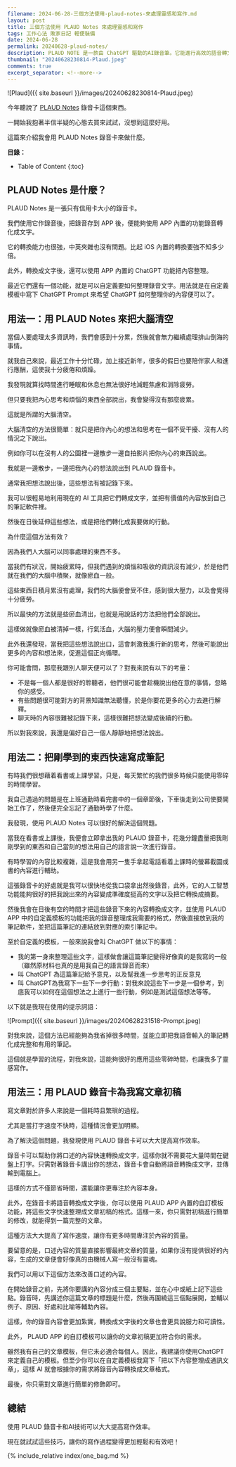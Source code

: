 ```yaml
---
filename: 2024-06-28-三個方法使用-plaud-notes-來處理靈感和寫作.md
layout: post
title: 三個方法使用 PLAUD Notes 來處理靈感和寫作
tags: 工作心法 敗家日記 輕便裝備
date: 2024-06-28
permalink: 20240628-plaud-notes/
description: PLAUD NOTE 是一款由 ChatGPT 驅動的AI錄音筆。它能進行高效的語音轉文字轉錄和自動摘要，幫助你輕鬆記錄會議、通話、講座等各種場景，提升工作效率。
thumbnail: "20240628230814-Plaud.jpeg"
comments: true
excerpt_separator: <!--more-->
---
```


![Plaud]({{ site.baseurl }}/images/20240628230814-Plaud.jpeg)  

今年聽說了 [PLAUD Notes](https://www.plaud.ai/products/plaud-note-ai-voice-recorder) 錄音卡這個東西。

一開始我抱著半信半疑的心態去買來試試，沒想到這麼好用。

這篇來介紹我會用 PLAUD Notes 錄音卡來做什麼。

<!--more-->

**目錄：**

* Table of Content
{:toc}

## PLAUD Notes 是什麼？

PLAUD Notes 是一張只有信用卡大小的錄音卡。

我們使用它作錄音後，把錄音存到 APP 後，便能夠使用 APP 內置的功能錄音轉化成文字。

它的轉換能力也很強，中英夾雜也沒有問題。比起 iOS 內置的轉換要強不知多少倍。

此外，轉換成文字後，還可以使用 APP 內置的 ChatGPT 功能把內容整理。

最近它們還有一個功能，就是可以自定義要如何整理錄音文字。用法就是在自定義模板中寫下 ChatGPT Prompt 來希望 ChatGPT 如何整理你的內容便可以了。

## 用法一：用 PLAUD Notes 來把大腦清空

當個人要處理太多資訊時，我們會感到十分累，然後就會無力繼續處理排山倒海的事情。

就我自己來說，最近工作十分忙碌，加上接近新年，很多的假日也要陪伴家人和進行應酬，這使我十分疲倦和煩躁。

我發現就算找時間進行睡眠和休息也無法很好地減輕焦慮和消除疲勞。

但只要我把內心思考和煩惱的東西全部說出，我會變得沒有那麼疲累。

這就是所謂的大腦清空。

大腦清空的方法很簡單：就只是把你內心的想法和思考在一個不受干擾、沒有人的情況之下說出。

例如你可以在沒有人的公園裡一邊散步一邊自拍影片把你內心的東西說出。

我就是一邊散步，一邊把我內心的想法說出到 PLAUD 錄音卡。

通常我把想法說出後，這些想法有被記錄下來。

我可以很輕易地利用現在的 AI 工具把它們轉成文字，並把有價值的內容放到自己的筆記軟件裡。

然後在日後延伸這些想法，或是把他們轉化成我要做的行動。

為什麼這個方法有效？

因為我們人大腦可以同事處理的東西不多。

當我們有狀況，開始疲累時，但我們遇到的煩惱和吸收的資訊沒有減少，於是他們就在我們的大腦中積聚，就像瘀血一般。

這些東西日積月累沒有處理，我們的大腦便會受不住，感到很大壓力，以及會覺得十分疲勞。

所以最快的方法就是些瘀血清出，也就是用說話的方法把他們全部說出。

這樣做就像瘀血被清掉一樣，行氣活血，大腦的壓力便會瞬間減少。

此外我還發現，當我把這些想法說出口，這會刺激我進行新的思考，然後可能說出更多的內容和想法來，促進這個正向循環。

你可能會問，那麼我跟別人聊天便可以了？對我來說有以下的考量：

- 不是每一個人都是很好的聆聽者，他們很可能會趁機說出他在意的事情，忽略你的感受。
- 有些問題很可能對方的背景知識無法聽懂，於是你要花更多的心力去進行解釋。
- 聊天時的內容很難被記錄下來，這樣很難把想法變成後續的行動。

所以對我來說，我還是偏好自己一個人靜靜地把想法說出。

## 用法二：把剛學到的東西快速寫成筆記

有時我們很想藉着看書或上課學習。只是，每天繁忙的我們很多時候只能使用零碎的時間學習。

我自己遇過的問題是在上班通勤時看完書中的一個章節後，下車後走到公司使要開始工作了，然後便完全忘記了通勤時學了什麼。

我發現，使用 PLAUD Notes 可以很好的解決這個問題。

當我在看書或上課後，我便會立即拿出我的 PLAUD 錄音卡，花幾分鐘盡量把我剛剛學到的東西和自己當刻的想法用自己的語言說一次進行錄音。

有時學習的內容比較複雜，這是我會用另一隻手拿起電話看着上課時的螢幕截圖或書的內容進行輔助。

這張錄音卡的好處就是我可以很快地從我口袋拿出然後錄音，此外，它的人工智慧功能能夠很好的把我說出來的內容變成準確度挺高的文字以及把它轉換成摘要。

然後我會在日後有空的時間才把這些錄音下來的內容轉換成文字，並使用 PLAUD APP 中的自定義模板的功能把我的錄音整理成我需要的格式，然後直接放到我的筆記軟件，並把這篇筆記的連結放到對應的索引筆記中。

至於自定義的模板，一般來說我會叫 ChatGPT 做以下的事情：

- 我的第一身來整理這些文字，這樣做會讓這篇筆記變得好像真的是我寫的一般（雖然原材料也真的是用我自己的語言錄音而來）
- 叫 ChatGPT 為這篇筆記給予意見，以及幫我進一步思考的正反意見
- 叫 ChatGPT為我寫下一些下一步行動：對我來說這些下一步是一個參考，到底我可以如何在這個想法之上進行一些行動，例如是測試這個想法等等。

以下就是我現在使用的提示詞語：

![Prompt]({{ site.baseurl }}/images/20240628231518-Prompt.jpeg)  

對我來說，這個方法已經能夠為我省掉很多時間，並能立即把我語音輸入的筆記轉化成完整和有用的筆記。

這個就是學習的流程，對我來說，這能夠很好的應用這些零碎時間，也讓我多了靈感寫作。


## 用法三：用 PLAUD 錄音卡為我寫文章初稿

寫文章對於許多人來說是一個耗時且繁瑣的過程。

尤其是當打字速度不快時，這種情況會更加明顯。

為了解決這個問題，我發現使用 PLAUD 錄音卡可以大大提高寫作效率。

錄音卡可以幫助你將口述的內容快速轉換成文字，這樣你就不需要花大量時間在鍵盤上打字。只需對著錄音卡講出你的想法，錄音卡會自動將語音轉換成文字，並傳輸到電腦上。

這樣的方式不僅節省時間，還能讓你更專注於內容本身。

此外，在錄音卡將語音轉換成文字後，你可以使用 PLAUD APP 內置的自訂模板功能，將這些文字快速整理成文章初稿的格式。這樣一來，你只需對初稿進行簡單的修改，就能得到一篇完整的文章。

這種方法大大提高了寫作速度，讓你有更多時間專注於內容的質量。

要留意的是，口述內容的質量直接影響最終文章的質量，如果你沒有提供很好的內容，生成的文章便會好像真的由機械人寫一般沒有靈魂。

我們可以用以下這個方法來改善口述的內容。

在開始錄音之前，先將你要講的內容分成三個主要點，並在心中或紙上記下這些點。錄音時，先講述你這篇文章的標題是什麼，然後再圍繞這三個點展開，並輔以例子、原因、好處和比喻等輔助內容。

這樣，你的錄音內容會更加紮實，轉換成文字後的文章也會更具說服力和可讀性。

此外， PLAUD APP 的自訂模板可以讓你的文章初稿更加符合你的需求。

雖然我有自己的文章模板，但它未必適合每個人。因此，我建議你使用ChatGPT 來定義自己的模板。但至少你可以在自定義模板我寫下「把以下內容整理成通訊文章」，這樣 AI 就會根據你的需求將錄音內容轉換成文章格式。

最後，你只需對文章進行簡單的修飾即可。

## 總結

使用 PLAUD 錄音卡和AI技術可以大大提高寫作效率。

現在就試試這些技巧，讓你的寫作過程變得更加輕鬆和有效吧！

<!-- Meta Summary -->
<!--
PLAUD NOTE 是一款由 ChatGPT 驅動的AI錄音筆。它能進行高效的語音轉文字轉錄和自動摘要，幫助你輕鬆記錄會議、通話、講座等各種場景，提升工作效率。
-->


{% include_relative index/one_bag.md %}



<!--
- [三個方法使用 PLAUD Notes 來處理靈感和寫作]({{ site.baseurl }}/20240628-plaud-notes/)
-->


